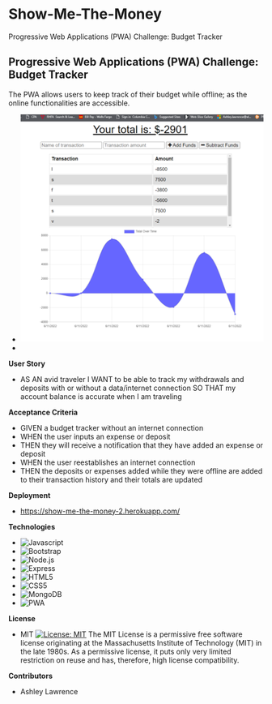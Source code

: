 # Show-Me-The-Money
Progressive Web Applications (PWA) Challenge: Budget Tracker
## Progressive Web Applications (PWA) Challenge: Budget Tracker
The PWA allows users to keep track of their budget while offline; as the online functionalities are accessible. 
- ![alt text](https://github.com/Chlovanna/Show-Me-The-Money/blob/main/assets/bt.png)
- 
**User Story**
- AS AN avid traveler
I WANT to be able to track my withdrawals and deposits with or without a data/internet connection
SO THAT my account balance is accurate when I am traveling 

**Acceptance Criteria**
- GIVEN a budget tracker without an internet connection
- WHEN the user inputs an expense or deposit
- THEN they will receive a notification that they have added an expense or deposit
- WHEN the user reestablishes an internet connection
- THEN the deposits or expenses added while they were offline are added to their transaction history and their totals are updated


**Deployment**
- https://show-me-the-money-2.herokuapp.com/

**Technologies**

- ![Javascript](https://img.shields.io/badge/-JavaScript-f7df1e?style=plastic&logo=javascript&logoColor=black)
- ![Bootstrap](https://img.shields.io/badge/-Bootstrap-7952B3?style=plastic&logo=bootstrap&logoColor=white)
- ![Node.js](https://img.shields.io/badge/-Node.js-339933?style=plastic&logo=node.js&logoColor=white)
- ![Express](https://img.shields.io/badge/-Express-000000?style=plastic&logo=express&logoColor=white)
- ![HTML5](https://img.shields.io/badge/-HTML5-E34F26?style=plastic&logo=html5&logoColor=white)
- ![CSS5](https://img.shields.io/badge/-CSS5-1572B6?style=plastic&logo=css5&logoColor=white)
- ![MongoDB](https://img.shields.io/badge/-MongoDB-47A248?style=plastic&logo=mongodb&logoColor=white)
- ![PWA](https://img.shields.io/badge/-PWA-5A0FC8?style=plastic&logo=manifest&logoColor=white)


**License**
- MIT
[![License: MIT](https://img.shields.io/badge/License-MIT-yellow.svg)](https://opensource.org/licenses/MIT)
The MIT License is a permissive free software license originating at the Massachusetts Institute of Technology (MIT) in the late 1980s. As a permissive license, it puts only very limited restriction on reuse and has, therefore, high license 
compatibility.

**Contributors**
- Ashley Lawrence
